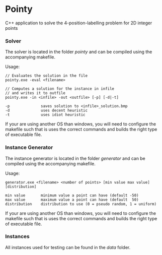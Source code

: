 # Pointy

C++ application to solve the 4-position-labelling problem for 2D integer points

### Solver

The solver is located in the folder *pointy* and can be compiled using the accompanying makefile.

Usage:
```
// Evaluates the solution in the file
pointy.exe -eval <filename>

// Computes a solution for the instance in infile
// and writes it to outfile
pointy.exe -in <infile> -out <outfile> [-p] [-d|-t]

-p              saves solution to <infile>_solution.bmp
-d              uses decent heuristic
-t              uses idiot heuristic
```

If your are using another OS than windows, you will need to configure the makefile such that is uses the 
correct commands and builds the right type of executable file.

### Instance Generator

The instance generator is located in the folder *generator* and can be compiled using the accompanying makefile.

Usage:
```
generator.exe <filename> <number of points> [min value max value] [distribution]

min value       minimum value a point can have (default -50)
max value       maximum value a point can have (default  50)
distribution    distribution to use (0 = pseudo random, 1 = uniform)
```

If your are using another OS than windows, you will need to configure the makefile such that is uses the 
correct commands and builds the right type of executable file.

### Instances

All instances used for testing can be found in the *data* folder.
